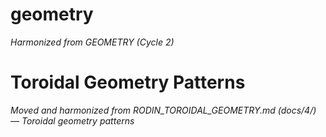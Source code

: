 # geometry

*Harmonized from GEOMETRY (Cycle 2)*

# Toroidal Geometry Patterns
*Moved and harmonized from RODIN_TOROIDAL_GEOMETRY.md (docs/4/) — Toroidal geometry patterns*
<!-- (Insert harmonized toroidal geometry content here) --> 